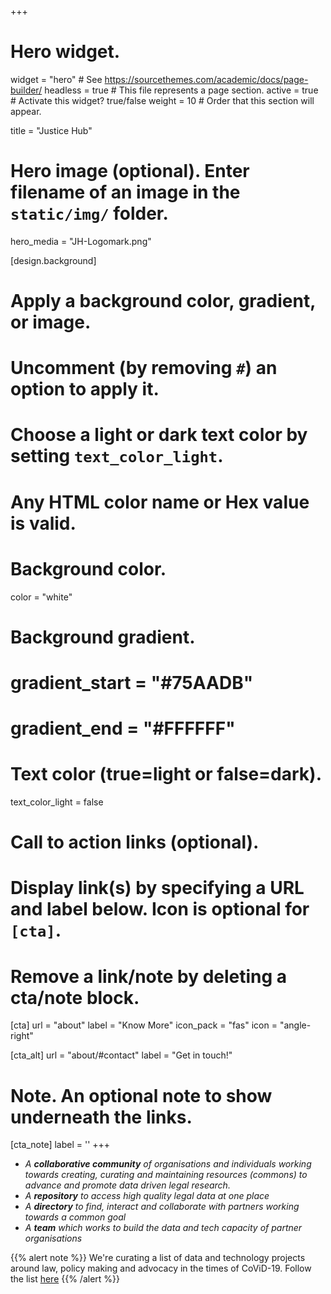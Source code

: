 +++
# Hero widget.
widget = "hero"  # See https://sourcethemes.com/academic/docs/page-builder/
headless = true  # This file represents a page section.
active = true  # Activate this widget? true/false
weight = 10  # Order that this section will appear.

title = "Justice Hub"

# Hero image (optional). Enter filename of an image in the `static/img/` folder.
hero_media = "JH-Logomark.png"

[design.background]
  # Apply a background color, gradient, or image.
  #   Uncomment (by removing `#`) an option to apply it.
  #   Choose a light or dark text color by setting `text_color_light`.
  #   Any HTML color name or Hex value is valid.

  # Background color.
  color = "white"
  
  # Background gradient.
  # gradient_start = "#75AADB"
  # gradient_end = "#FFFFFF"
  
  # Text color (true=light or false=dark).
  text_color_light = false

# Call to action links (optional).
#   Display link(s) by specifying a URL and label below. Icon is optional for `[cta]`.
#   Remove a link/note by deleting a cta/note block.
[cta]
  url = "about"
  label = "Know More"
  icon_pack = "fas"
  icon = "angle-right"
  
[cta_alt]
  url = "about/#contact"
  label = "Get in touch!"

# Note. An optional note to show underneath the links.
[cta_note]
  label = ''
+++

* _A **collaborative community** of organisations and individuals working towards creating, curating and maintaining resources (commons) to advance and promote data driven legal research._ 
* _A **repository** to access high quality legal data at one place_ 
* _A **directory** to find, interact and collaborate with partners working towards a common goal_
* _A **team** which works to build the data and tech capacity of partner organisations_ 

<!--<span style="text-shadow: none;"><a class="github-button" href="https://github.com/gcushen/hugo-academic" data-icon="octicon-star" data-size="large" data-show-count="true" aria-label="Star this on GitHub">Star</a><script async defer src="https://buttons.github.io/buttons.js"></script></span>-->


{{% alert note %}}
We're curating a list of data and technology projects around law, policy making and advocacy in the times of CoViD-19. Follow the list [here](covid-19/)
{{% /alert %}}